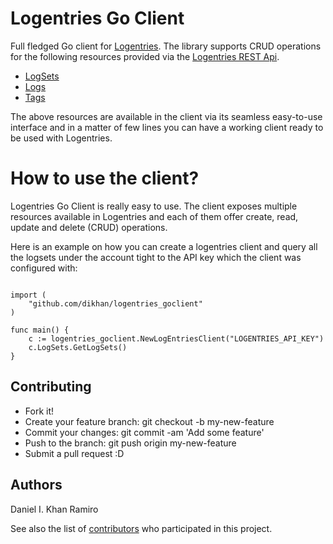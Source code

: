 # Logentries Go Client

Full fledged Go client for [Logentries](https://logentries.com/). The library supports CRUD operations for the following 
resources provided via the [Logentries REST Api](https://docs.logentries.com/docs/rest-api).

- [LogSets](https://docs.logentries.com/docs/logsets)
- [Logs](https://docs.logentries.com/docs/logs)
- [Tags](https://docs.logentries.com/docs/rest-tags)

The above resources are available in the client via its seamless easy-to-use interface and in a matter of few lines you
can have a working client ready to be used with Logentries.

# How to use the client?

Logentries Go Client is really easy to use. The client exposes multiple resources available in Logentries and
each of them offer create, read, update and delete (CRUD) operations.

Here is an example on how you can create a logentries client and query all the logsets under the account tight
to the API key which the client was configured with:

```

import (
	"github.com/dikhan/logentries_goclient"
)

func main() {
	c := logentries_goclient.NewLogEntriesClient("LOGENTRIES_API_KEY")
	c.LogSets.GetLogSets()
}
```

## Contributing

- Fork it!
- Create your feature branch: git checkout -b my-new-feature
- Commit your changes: git commit -am 'Add some feature'
- Push to the branch: git push origin my-new-feature
- Submit a pull request :D

## Authors

Daniel I. Khan Ramiro

See also the list of [contributors](https://github.com/dikhan/logentries_goclient/graphs/contributors) who participated in this project.
